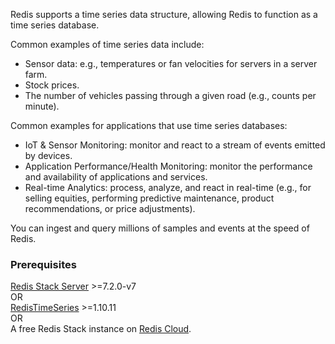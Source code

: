 Redis supports a time series data structure, allowing Redis to function as a time series database.

Common examples of time series data include:

* Sensor data: e.g., temperatures or fan velocities for servers in a server farm.
* Stock prices.
* The number of vehicles passing through a given road (e.g., counts per minute).

Common examples for applications that use time series databases:

* IoT & Sensor Monitoring: monitor and react to a stream of events emitted by devices.
* Application Performance/Health Monitoring: monitor the performance and availability of applications and services.
* Real-time Analytics: process, analyze, and react in real-time (e.g., for selling equities, performing predictive maintenance, product recommendations, or price adjustments).

You can ingest and query millions of samples and events at the speed of Redis. 

### Prerequisites

[Redis Stack Server](https://redis.io/downloads/?utm_source=redisinsight&utm_medium=app&utm_campaign=timeseries_tutorial) >=7.2.0-v7 \
OR \
[RedisTimeSeries](https://redis.io/learn/modules/redistimeseries?utm_campaign=timeseries_tutorial&utm_medium=app&utm_source=redisinsight) >=1.10.11 \
OR \
A free Redis Stack instance on [Redis Cloud](https://redis.io/try-free/?utm_source=redisinsight&utm_medium=app&utm_campaign=timeseries_tutorial).
